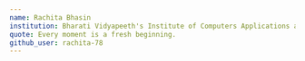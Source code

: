```yaml
---
name: Rachita Bhasin
institution: Bharati Vidyapeeth's Institute of Computers Applications and Management
quote: Every moment is a fresh beginning.
github_user: rachita-78
---
```

